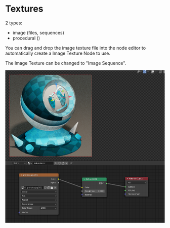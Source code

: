 # Textures

2 types:

* image \(files, sequences\)
* procedural \(\)

You can drag and drop the image texture file into the node editor to automatically create a Image Texture Node to use.

The Image Texture can be changed to "Image Sequence".

![](../../../.gitbook/assets/image%20%2867%29.png)

